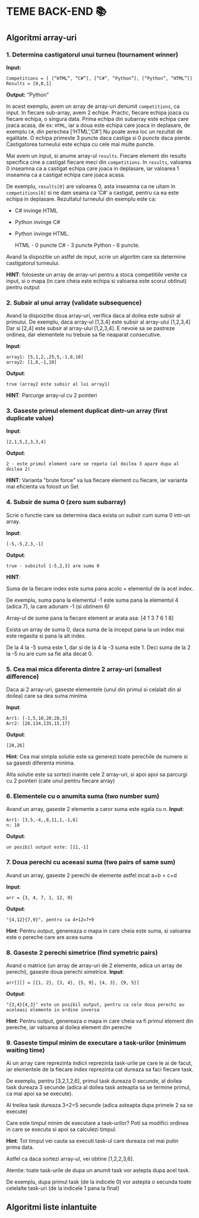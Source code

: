 # TEME BACK-END 📚

## Algoritmi array-uri

### 1. Determina castigatorul unui turneu (tournament winner)

**Input:**
	
    Competitions = [ [“HTML”, “C#”], [“C#”, “Python”], [“Python”, “HTML”]]
    Results = [0,0,1]

**Output:** “Python”

In acest exemplu, avem un array de array-uri denumit `competitions`, ca input. 
In fiecare sub-array, avem 2 echipe.
Practic, fiecare echipa joaca cu fiecare echipa, o singura data.
Prima echipa din subarray este echipa care joaca acasa, de ex: `HTML`, iar a doua este echipa care joaca in deplasare, de exemplu `C#`, din perechea [‘HTML’,’C#’]
Nu poate avea loc un rezultat de egalitate. O echipa primeste 3 puncte daca castiga si 0 puncte daca pierde.
Castigatorea turneului este echipa cu cele mai multe puncte.

Mai avem un input, si anume array-ul `results`. Fiecare element din results specifica cine a castigat fiecare meci din `competitions`.
In `results`, valoarea 0 inseamna ca a castigat echipa care joaca in deplasare, iar valoarea 1 inseamna ca a castigat echipa care joaca acasa.

De exemplu, `results[0]` are valoarea 0, asta inseamna ca ne uitam in `competitions[0]` si ne dam seama ca ‘C#’ a castigat, pentru ca ea este echipa in deplasare.
Rezultatul turneului din exemplu este ca: 
- C# invinge HTML 
- Python invinge C#
- Python invinge HTML.

    HTML - 0 puncte
    C# - 3 puncte
    Python - 6 puncte.

Avand la dispozitie un astfel de input, scrie un algoritm care sa determine castigatorul turneului.

**HINT**: foloseste un array de array-uri pentru a stoca competitiile venite ca input, si o mapa (in care cheia este echipa si valoarea este scorul obtinut) pentru output

### 2. Subsir al unui array (validate subsequence)

Avand la dispoizitie doua array-uri, verifica daca al doilea este subsir al primului.
De exemplu, daca array-ul [1,3,4] este subsir al array-ului [1,2,3,4]
Dar si [2,4] este subsir al array-ului [1,2,3,4].
E nevoie sa se pastreze ordinea, dar elementele nu trebuie sa fie neaparat consecutive.

**Input**:
```
array1: [5,1,2,,25,5,-1,8,10]
array2: [1,6,-1,10]
```

**Output**: 
```
true (array2 este subsir al lui array1)
```

**HINT**: Parcurge array-ul cu 2 pointeri

### 3. Gaseste primul element duplicat dintr-un array (first duplicate value)
**Input**: 
```
[2,1,5,2,3,3,4]
```
**Output**: 
```
2 - este primul element care se repeta (al doilea 3 apare dupa al doilea 2)
```
**HINT**: Varianta "brute force" va lua fiecare element cu fiecare, iar varianta mai eficienta va folosit un Set

### 4. Subsir de suma 0 (zero sum subarray)
Scrie o functie care sa determina daca exista un subsir cum suma 0 intr-un array.

**Input**: 
```
[-5,-5,2,3,-1]
```
**Output**: 
```
true - subsitul [-5,2,3] are suma 0
```
**HINT**: 

Suma de la fiecare index este suma pana acolo + elementul de la acel index. 

De exemplu, suma pana la elementul -1 este suma pana la elementul 4 (adica 7), la care adunam -1 (si obtinem 6)

Array-ul de sume pana la fiecare element ar arata asa: [4  1  3  7  6  1  8]

Exista un array de suma 0, daca suma de la inceput pana la un index mai este regasita si pana la alt index.

De la 4 la -5 suma este 1, dar si de la 4 la -3 suma este 1. Deci suma de la 2 la -5 nu are cum sa fie alta decat 0.

### 5. Cea mai mica diferenta dintre 2 array-uri (smallest difference)
Daca ai 2 array-uri, gaseste elementele (unul din primul si celalalt din al doilea) care sa dea suma minima

**Input**:
```
Arr1: [-1,5,10,20,28,3]
Arr2: [26,134,135,15,17]
```
**Output**: 
```
[28,26]
```
**Hint**:
Cea mai simpla solutie este sa generezi toate perechile de numere si sa gasesti diferenta minima.

Alta solutie este sa sortezi inainte cele 2 array-uri, si apoi apoi sa parcurgi cu 2 pointeri (cate unul pentru fiecare array)

### 6. Elementele cu o anumita suma (two number sum)
Avand un array, gaseste 2 elemente a caror suma este egala cu n.
**Input**:
```
Arr1: [3,5,-4,,8,11,1,-1,6]
n: 10
```
**Output**: 
```
un posibil output este: [11,-1]
```

### 7. Doua perechi cu aceeasi suma (two pairs of same sum)
Avand un array, gaseste 2 perechi de elemente astfel incat a+b = c+d

**Input**:
```
arr = {3, 4, 7, 1, 12, 9}
```
**Output**: 
```
"{4,12}{7,9}", pentru ca 4+12=7+9
```
**Hint**:
Pentru output, genereaza o mapa in care cheia este suma, si valoarea este o pereche care are acea suma

### 8. Gaseste 2 perechi simetrice (find symetric pairs)
Avand o matrice (un array de array-uri de 2 elemente, adica un array de perechi), gaseste doua perechi simetrice.
**Input**:
```
arr[][] = [{1, 2}, {3, 4}, {5, 9}, {4, 3}, {9, 5}]
```
**Output**: 
```
"{3,4}{4,3}" este un posibil output, pentru ca cele doua perechi au aceleasi elemente in ordine inversa
```
**Hint**:
Pentru output, genereaza o mapa in care cheia va fi primul element din pereche, iar valoarea al doilea element din pereche

### 9. Gaseste timpul minim de executare a task-urilor (minimum waiting time)
Ai un array care reprezinta indicii reprezinta task-urile pe care le ai de facut, iar elementele de la fiecare index reprezinta cat dureaza sa faci fiecare task.

De exemplu, pentru [3,2,1,2,6], primul task dureaza 0 secunde, al doilea task dureaza 3 secunde (adica al doilea task asteapta sa se termine primul, ca mai apoi sa se execute).

Al treilea task dureaza 3+2=5 secunde (adica asteapta dupa primele 2 sa se execute)

Care este timpul minim de executare a task-urilor? Poti sa modifici ordinea in care se executa si apoi sa calculezi timpul.

**Hint**:
Tot timpul vei cauta sa executi task-ul care dureaza cel mai putin prima data.

Astfel ca daca sortezi array-ul, vei obtine [1,2,2,3,6].

Atentie: toate task-urile de dupa un anumit task vor astepta dupa acel task.

De exemplu, dupa primul task (de la indicele 0) vor astepta o secunda toate celelalte task-uri (de la indicele 1 pana la final)

## Algoritmi liste inlantuite



